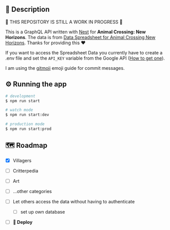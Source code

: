 
##  🐸 Description 

:construction: THIS REPOSITORY IS STILL A WORK IN PROGRESS :construction:

This is a GraphQL API written with [Nest](https://github.com/nestjs/nest) for **Animal Crossing: New Horizons**. The data is from [Data Spreadsheet for Animal Crossing New Horizons](https://docs.google.com/spreadsheets/d/13d_LAJPlxMa_DubPTuirkIV4DERBMXbrWQsmSh8ReK4/).  Thanks for providing this ❤

If you want to access the Spreadsheet Data you currently have to create a .env file and set the `API_KEY` variable from the Google API ([How to get one](https://cloud.google.com/docs/authentication/api-keys)).

I am using the [gitmoji](https://gitmoji.carloscuesta.me/) emoji guide for commit messages.

## ⚙ Running the app

```bash
# development
$ npm run start

# watch mode
$ npm run start:dev

# production mode
$ npm run start:prod
```

## 🗺 Roadmap

- [x] Villagers

- [ ] Critterpedia

- [ ] Art

- [ ] ...other categories

- [ ] Let others access the data without having to authenticate

  - [ ] set up own database

- [ ] **🚀 Deploy**